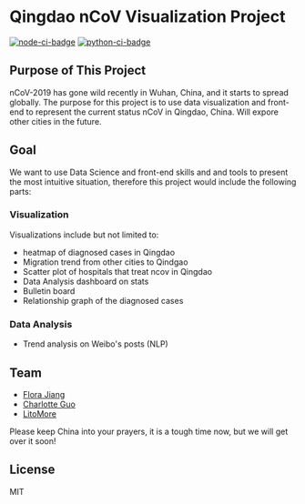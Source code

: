 # Qingdao nCoV Visualization Project

[![node-ci-badge]][node-ci-link]
[![python-ci-badge]][python-ci-link]

## Purpose of This Project

nCoV-2019 has gone wild recently in Wuhan, China, and it starts to spread globally. The purpose for this project is to use data visualization and front-end to represent the current status nCoV in Qingdao, China. Will expore other cities in the future.

## Goal

We want to use Data Science and front-end skills and and tools to present the most intuitive situation, therefore this project would include the following parts:

### Visualization

Visualizations include but not limited to:

- heatmap of diagnosed cases in Qingdao
- Migration trend from other cities to Qindgao
- Scatter plot of hospitals that treat ncov in Qingdao
- Data Analysis dashboard on stats
- Bulletin board 
- Relationship graph of the diagnosed cases

### Data Analysis

- Trend analysis on Weibo's posts (NLP)

## Team

- [Flora Jiang][profile-flora]
- [Charlotte Guo][profile-charlotte]
- [LitoMore][profile-litomore]

Please keep China into your prayers, it is a tough time now, but we will get over it soon!

## License

MIT

<!-- Links -->
[node-ci-badge]: https://github.com/ffflora/ncov-visualization-qingdao/workflows/Node/badge.svg
[node-ci-link]: https://github.com/ffflora/ncov-visualization-qingdao/actions?query=workflow%3ANode
[python-ci-badge]: https://github.com/ffflora/ncov-visualization-qingdao/workflows/Python/badge.svg
[python-ci-link]: https://github.com/ffflora/ncov-visualization-qingdao/actions?query=workflow%3APython
[profile-flora]: https://www.linkedin.com/in/flora-w-jiang/
[profile-charlotte]: https://github.com/Charlotte-ee
[profile-litomore]: https://github.com/LitoMore
